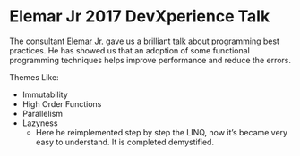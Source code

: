# Elemar Jr 2017 DevXperience Talk

The consultant [Elemar Jr.](https://github.com/ElemarJR) gave us a brilliant talk about programming best practices. 
He has showed us that an adoption of some functional programming techniques helps improve performance and reduce the errors.

Themes Like:
	 
  - Immutability
  - High Order Functions
 - Parallelism
 - Lazyness
    - Here he reimplemented step by step the LINQ, now it’s became very easy to understand. It is completed demystified.

